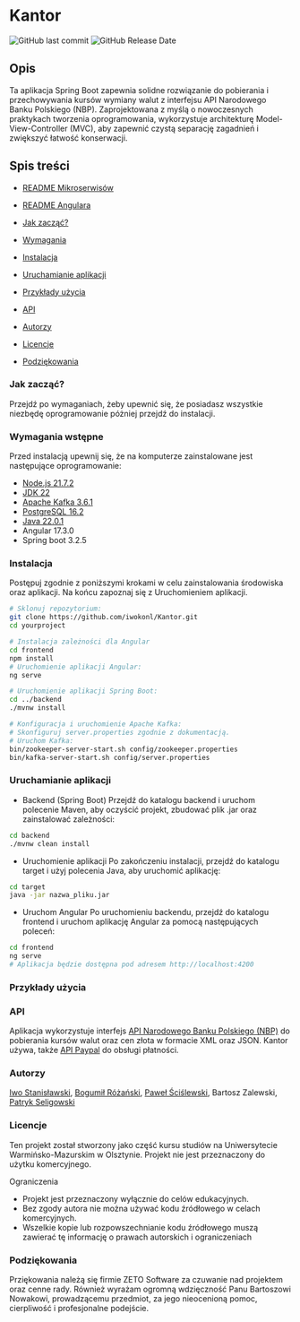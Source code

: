 # Kantor


![GitHub last commit](https://img.shields.io/github/last-commit/iwokonl/Kantor)   ![GitHub Release Date](https://img.shields.io/github/release-date/Iwokonl/Kantor)


## Opis
Ta aplikacja Spring Boot zapewnia solidne rozwiązanie do pobierania i przechowywania kursów wymiany walut z interfejsu API Narodowego Banku Polskiego (NBP). Zaprojektowana z myślą o nowoczesnych praktykach tworzenia oprogramowania, wykorzystuje architekturę Model-View-Controller (MVC), aby zapewnić czystą separację zagadnień i zwiększyć łatwość konserwacji.



## Spis treści
- [README Mikroserwisów](https://github.com/iwokonl/Kantor/tree/main/Back/micro-services)

- [README Angulara](https://github.com/iwokonl/Kantor)



- [Jak zacząć?](#Jak-zacząć?) 
- [Wymagania](#prerequisites)
- [Instalacja](#Instalacja)
- [Uruchamianie aplikacji](#running-the-application) 
- [Przykłady użycia](#Przykłady-użycia) 
- [API](#api)
- [Autorzy](#authors) 
- [Licencje](#license) 
- [Podziękowania](#podzienkowania) 

### Jak zacząć?
Przejdź po wymaganiach, żeby upewnić się, że posiadasz wszystkie niezbędę oprogramowanie póżniej przejdź do instalacji.
### Wymagania wstępne


Przed instalacją upewnij się, że na komputerze zainstalowane jest następujące oprogramowanie:

- [Node.js 21.7.2]([https://nodejs.org/en/download/package-manager](https://nodejs.org/en/download/prebuilt-installer))
- [JDK 22](https://www.oracle.com/java/technologies/downloads/#java22)
- [Apache Kafka 3.6.1](https://kafka.apache.org/downloads)
- [PostgreSQL 16.2](https://www.postgresql.org/download/)
- [Java 22.0.1](https://jdk.java.net/22/)
- Angular 17.3.0
- Spring boot 3.2.5

### Instalacja

Postępuj zgodnie z poniższymi krokami w celu zainstalowania środowiska oraz aplikacji. Na końcu zapoznaj się z Uruchomieniem aplikacji.

```bash
# Sklonuj repozytorium:
git clone https://github.com/iwokonl/Kantor.git
cd yourproject

# Instalacja zależności dla Angular
cd frontend
npm install
# Uruchomienie aplikacji Angular:
ng serve

# Uruchomienie aplikacji Spring Boot:
cd ../backend
./mvnw install

# Konfiguracja i uruchomienie Apache Kafka:
# Skonfiguruj server.properties zgodnie z dokumentacją.
# Uruchom Kafka:
bin/zookeeper-server-start.sh config/zookeeper.properties
bin/kafka-server-start.sh config/server.properties
```
### Uruchamianie aplikacji

- Backend (Spring Boot)
Przejdź do katalogu backend i uruchom polecenie Maven, aby oczyścić projekt, zbudować plik .jar oraz zainstalować zależności:
```bash
cd backend
./mvnw clean install
```
- Uruchomienie aplikacji
 Po zakończeniu instalacji, przejdź do katalogu target i użyj polecenia Java, aby uruchomić aplikację:
```bash
cd target
java -jar nazwa_pliku.jar
```


- Uruchom Angular
 Po uruchomieniu backendu, przejdź do katalogu frontend i uruchom aplikację Angular za pomocą następujących poleceń:
```bash
cd frontend
ng serve
# Aplikacja będzie dostępna pod adresem http://localhost:4200
```
### Przykłady użycia

### API
Aplikacja wykorzystuje interfejs [API Narodowego Banku Polskiego (NBP)](https://api.nbp.pl) do pobierania kursów walut oraz cen złota w formacie XML oraz JSON.
Kantor używa, także [API Paypal](https://developer.paypal.com/api/rest/) do obsługi płatności.
### Autorzy
[Iwo Stanisławski](https://github.com/iwokonl/), [Bogumił Różański](https://github.com/brozanski), [Paweł Ściślewski](https://github.com/Zaikouu), Bartosz Zalewski, [Patryk Seligowski](https://github.com/Patryk920n)
### Licencje
Ten projekt został stworzony jako część kursu studiów na Uniwersytecie Warmińsko-Mazurskim w Olsztynie. Projekt nie jest przeznaczony do użytku komercyjnego.

Ograniczenia
- Projekt jest przeznaczony wyłącznie do celów edukacyjnych.
- Bez zgody autora nie można używać kodu źródłowego w celach komercyjnych.
- Wszelkie kopie lub rozpowszechnianie kodu źródłowego muszą zawierać tę    informację o prawach autorskich i ograniczeniach

### Podziękowania
Prziękowania należą się firmie ZETO Software za czuwanie nad projektem oraz cenne rady.
Również wyrażam ogromną wdzięczność Panu Bartoszowi Nowakowi, prowadzącemu przedmiot, za jego nieocenioną pomoc, cierpliwość i profesjonalne podejście.
